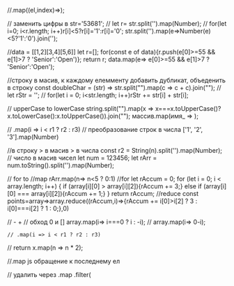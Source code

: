 //.map((el,index)=>);


// заменить цифры в str='53681';
  // let r= str.split('').map(Number);
  // for(let i=0; i<r.length; i++)r[i]<5?r[i]='1':r[i]='0';
  str.split('').map(e=>Number(e)<5?'1':'0').join('');

//data = [[1,2][3,4][5,6]]
let r=[]; for(const e of data){r.push(e[0]>=55 && e[1]>7 ? 'Senior':'Open')}; return r;
data.map(e=> e[0]>=55 && e[1]>7 ? 'Senior':'Open');

//строку в масив, к каждому елемменту добавить дубликат, объеденить в строку
  const doubleChar = (str) => str.split("").map(c => c + c).join("");
  // let rStr = '';
  // for(let i = 0; i<str.length; i++)rStr += str[i] + str[i];

// upperCase to lowerCase
  string.split("").map(x => x===x.toUpperCase()?x.toLowerCase():x.toUpperCase()).join("");
  массив.map(имя_ => );

// .map(i => i < r1 ? r2 : r3)
// преобразование строк в числа
  ['1', '2', '3'].map(Number) 

//в строку > в масив > в числа
const r2 = String(n).split('').map(Number);
// число в масив чисел let num = 123456;
let rArr = num.toString().split('').map(Number);

// for to 
  //map
    rArr.map(n=> n<5 ? 0:1)
  //for let rAccum = 0;
    for (let i = 0; i < array.length; i++) {
      if (array[i][0] > array[i][2]){rAccum += 3;}
      else if (array[i][0] === array[i][2]){rAccum += 1;}
    } return rAccum;
    //reduce
      const points=array=>array.reduce((rAccum,i)=>{rAccum += i[0]>i[2] ? 3 : i[0]===i[2] ? 1 : 0;},0)


// - + // обход 0 и []
array.map(i=> i===0 ? i : -i);
//
	array.map(i=> 0-i);

	// .map(i => i < r1 ? r2 : r3)

  // return x.map(n => n * 2);

  //.map js обращение к последнему ел

  // удалить через .map
  .filter(